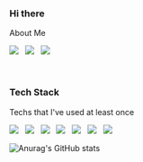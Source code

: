 <h3 align="left"><b> Hi there </b></h3>
<p align="left"> About Me </p>
<p align="left">
<a href="https://www.instagram.com/jantwentyslnok/" target="_blank"><img src="https://img.shields.io/badge/instagram-E4405F?style=flat-square&logo=instagram&logoColor=white"/></a> &nbsp
<a href="링크" target="_blank"><img src="https://img.shields.io/badge/Blog-F05032?style=flat-square&logo=Naver&logoColor=white"/></a> &nbsp 
<a href="링크" target="_blank"><img src="https://img.shields.io/badge/Blog-F05032?style=flat-square&logo=Naver&logoColor=white"/></a> &nbsp </p>
</br>

<h3 align="left"><b> Tech Stack </b></h3>
<p align="left"> Techs that I've used at least once </p>
<p align="left">
<img src="https://img.shields.io/badge/GitHub-181717?style=flat-square&logo=GitHub&logoColor=white"/></a> &nbsp
<img src="https://img.shields.io/badge/Python-3776AB?style=flat-square&logo=Python&logoColor=white"/></a> &nbsp
<img src="https://img.shields.io/badge/Jupyter-F37626?style=flat-square&logo=Jupyter&logoColor=white"/></a> &nbsp
<img src="https://img.shields.io/badge/Visual Studio Code-007ACC?style=flat-square&logo=Visual Studio Code&logoColor=white"/></a> &nbsp
<!-- <img src="https://img.shields.io/badge/Django-092E20?style=flat-square&logo=Django&logoColor=white"/></a> &nbsp -->
<img src="https://img.shields.io/badge/MongoDB-47A248?style=flat-square&logo=MongoDB&logoColor=white"/></a> &nbsp 
<img src="https://img.shields.io/badge/PyCharm-000000?style=flat-square&logo=PyCharm&logoColor=white"/></a> &nbsp 
<img src="https://img.shields.io/badge/R-00599C?style=flat-square&logo=R&logoColor=white"/></a> &nbsp </p>




<!--
**shinokoh/shinokoh** is a ✨ _special_ ✨ repository because its `README.md` (this file) appears on your GitHub profile.

Here are some ideas to get you started:

- 🔭 I’m currently working on ...
- 🌱 I’m currently learning ...
- 👯 I’m looking to collaborate on ...
- 🤔 I’m looking for help with ...
- 💬 Ask me about ...
- 📫 How to reach me: ...
- 😄 Pronouns: ...
- ⚡ Fun fact: ...
--> 
 
![Anurag's GitHub stats](https://github-readme-stats.vercel.app/api?username=shinokoh&show_icons=true&theme=radical)

